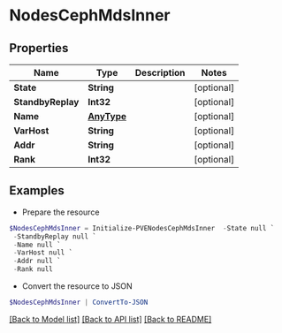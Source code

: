 # NodesCephMdsInner
## Properties

Name | Type | Description | Notes
------------ | ------------- | ------------- | -------------
**State** | **String** |  | [optional] 
**StandbyReplay** | **Int32** |  | [optional] 
**Name** | [**AnyType**](.md) |  | [optional] 
**VarHost** | **String** |  | [optional] 
**Addr** | **String** |  | [optional] 
**Rank** | **Int32** |  | [optional] 

## Examples

- Prepare the resource
```powershell
$NodesCephMdsInner = Initialize-PVENodesCephMdsInner  -State null `
 -StandbyReplay null `
 -Name null `
 -VarHost null `
 -Addr null `
 -Rank null
```

- Convert the resource to JSON
```powershell
$NodesCephMdsInner | ConvertTo-JSON
```

[[Back to Model list]](../README.md#documentation-for-models) [[Back to API list]](../README.md#documentation-for-api-endpoints) [[Back to README]](../README.md)

